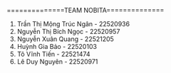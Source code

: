 ==============TEAM NOBITA==============
1. Trần Thị Mộng Trúc Ngân - 22520936
2. Nguyễn Thị Bích Ngọc - 22520957
3. Nguyễn Xuân Quang - 22521205
4. Huỳnh Gia Bảo - 22520103
5. Tô Vĩnh Tiến - 22521474
6. Lê Duy Nguyên - 22520971
